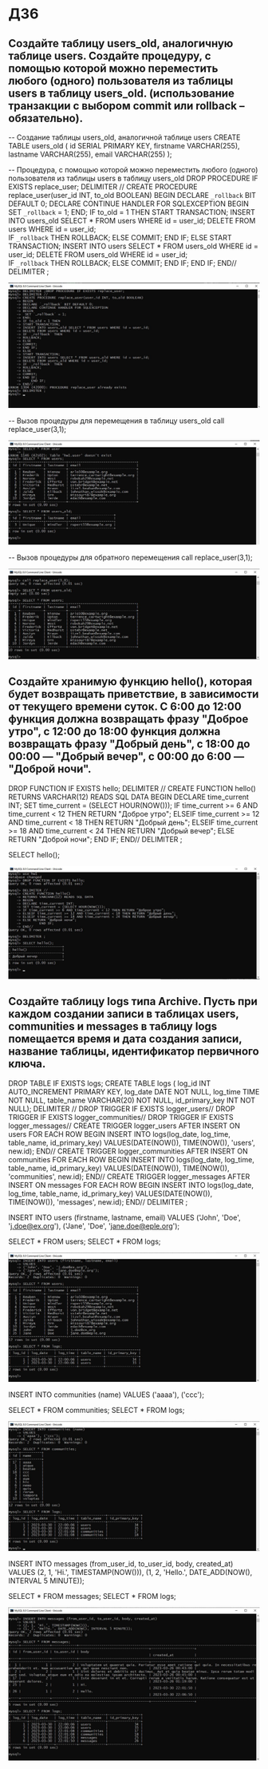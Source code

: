 # ДЗ6
## Создайте таблицу users_old, аналогичную таблице users. Создайте процедуру,  с помощью которой можно переместить любого (одного) пользователя из таблицы users в таблицу users_old. (использование транзакции с выбором commit или rollback – обязательно).

-- Создание таблицы users_old, аналогичной таблице users
CREATE TABLE users_old (
    id SERIAL PRIMARY KEY,
    firstname VARCHAR(255),
    lastname VARCHAR(255),
    email VARCHAR(255)
);

-- Процедура,  с помощью которой можно переместить любого (одного) пользователя из таблицы users в таблицу users_old
DROP PROCEDURE IF EXISTS replace_user;
DELIMITER //
CREATE PROCEDURE replace_user(user_id INT, to_old BOOLEAN)
BEGIN
	DECLARE `_rollback` BIT DEFAULT 0;
	DECLARE CONTINUE HANDLER FOR SQLEXCEPTION
	BEGIN
 		SET `_rollback` = 1;
	END;
	IF to_old = 1 THEN
		START TRANSACTION;
			INSERT INTO users_old SELECT * FROM users WHERE id = user_id;
			DELETE FROM users WHERE id = user_id;        
		IF `_rollback` THEN
			ROLLBACK;
		ELSE
			COMMIT;
		END IF;
	ELSE
		START TRANSACTION;
			INSERT INTO users SELECT * FROM users_old WHERE id = user_id;
			DELETE FROM users_old WHERE id = user_id;        
		IF `_rollback` THEN
			ROLLBACK;
		ELSE
			COMMIT;
		END IF;
    END IF;
END//
DELIMITER ;

![HW6_1](1.1.jpg)

-- Вызов процедуры для перемещения в таблицу users_old
call replace_user(3,1);

![HW6_1](1.2.jpg)

-- Вызов процедуры для обратного перемещения
call replace_user(3,1);

![HW6_1](1.3.jpg)

## Создайте хранимую функцию hello(), которая будет возвращать приветствие, в зависимости от текущего времени суток. С 6:00 до 12:00 функция должна возвращать фразу "Доброе утро", с 12:00 до 18:00 функция должна возвращать фразу "Добрый день", с 18:00 до 00:00 — "Добрый вечер", с 00:00 до 6:00 — "Доброй ночи".

DROP FUNCTION IF EXISTS hello;
DELIMITER //
CREATE FUNCTION hello()
RETURNS VARCHAR(12) READS SQL DATA 
BEGIN
	DECLARE time_current INT; 
	SET time_current = (SELECT HOUR(NOW()));
		IF time_current >= 6 AND time_current < 12 THEN RETURN "Доброе утро";
		ELSEIF time_current >= 12 AND time_current < 18 THEN RETURN "Добрый день";
		ELSEIF time_current >= 18 AND time_current < 24 THEN RETURN "Добрый вечер";
		ELSE RETURN "Доброй ночи";
        END IF;
END//
DELIMITER ;

SELECT hello();

![HW6_2](2.jpg)

## Создайте таблицу logs типа Archive. Пусть при каждом создании записи в таблицах users, communities и messages в таблицу logs помещается время и дата создания записи, название таблицы, идентификатор первичного ключа.

DROP TABLE IF EXISTS logs;
CREATE TABLE logs (
       log_id INT AUTO_INCREMENT PRIMARY KEY,
       log_date DATE NOT NULL,
       log_time TIME NOT NULL,
       table_name VARCHAR(20)  NOT NULL,
       id_primary_key INT  NOT NULL);
DELIMITER //
DROP TRIGGER IF EXISTS logger_users//
DROP TRIGGER IF EXISTS logger_communities//
DROP TRIGGER IF EXISTS logger_messages//
CREATE TRIGGER logger_users
AFTER INSERT ON users FOR EACH ROW 
	BEGIN
		INSERT INTO logs(log_date, log_time, table_name, id_primary_key)
			VALUES(DATE(NOW()), TIME(NOW()), 'users', new.id);
	END//
CREATE TRIGGER logger_communities
AFTER INSERT ON communities FOR EACH ROW 
	BEGIN
		INSERT INTO logs(log_date, log_time, table_name, id_primary_key)
			VALUES(DATE(NOW()), TIME(NOW()), 'communities', new.id);
	END//
CREATE TRIGGER logger_messages
AFTER INSERT ON messages FOR EACH ROW
	BEGIN
		INSERT INTO logs(log_date, log_time, table_name, id_primary_key)
			VALUES(DATE(NOW()), TIME(NOW()), 'messages', new.id);
	END//
DELIMITER ;

INSERT INTO users (firstname, lastname, email) 
VALUES 
	('John', 'Doe', 'j.doe@ex.org'),
	('Jane', 'Doe', 'jane.doe@eple.org');

SELECT * FROM users;
SELECT * FROM logs;

![HW6_3](3.1.jpg)

INSERT INTO communities (name) 
VALUES 
	('aaaa'), ('ccc');

SELECT * FROM communities;
SELECT * FROM logs;

![HW6_3](3.2.jpg)

INSERT INTO messages (from_user_id, to_user_id, body, created_at) 
VALUES
	(2, 1, 'Hi.', TIMESTAMP(NOW())),
	(1, 2, 'Hello.', DATE_ADD(NOW(), INTERVAL 5 MINUTE));

SELECT * FROM messages;
SELECT * FROM logs;

![HW6_3](3.3.jpg)